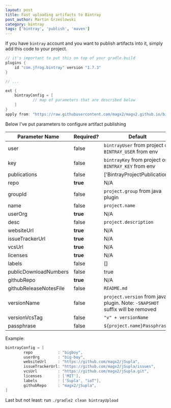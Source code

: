 ```yaml
---
layout: post
title: Fast uploading artifacts to Bintray
post_author: Martin Grześlowski
category: bintray
tags: ['bintray', 'publish', 'maven'] 
---
```


If you have ```bintray``` account and you want to publish artifacts into it, simply add this code to 
your project.

```gradle
// it's important to put this on top of your gradle.build
plugins {
	id "com.jfrog.bintray" version "1.7.3"
}

// ...

ext {
	bintrayConfig = [
			// map of parameters that are described below
	]
}
apply from: "https://raw.githubusercontent.com/magx2/magx2.github.io/bintray.gradle-1.1.0/commons/gradle/bintray.gradle"
```

Below I've put parameters to configure artifact publishing 

| Parameter Name         | Required? | Default                                                                              | Type               | Example                                  |
| ---------------------- | --------- | ------------------------------------------------------------------------------------ | ------------------ | ---------------------------------------- | 
| user                   | false     | `bintrayUser` from project or `BINTRAY_USER` from env                                | `String`           | magx2                                    |
| key                    | false     | `bintrayKey` from project or `BINTRAY_KEY` from env                                  | `String`           | 3ea11156f5c80g752dfc701ab35213225gdf0e59 |
| publications           | false     | ['BintrayProjectPublication']                                                        | `List<String>`     | ['BintrayProjectPublication']            |
| repo                   | **true**  | N/A                                                                                  | `String`           | bigboy                                   |
| groupId                | false     | `project.group` from java plugin                                                     | `String`           | pl.grzeslowski                           |
| name                   | false     | `project.name`                                                                       | `String`           | jSupla                                   |
| userOrg                | **true**  | N/A                                                                                  | `String`           | bigboy                                   |
| desc                   | false     | `project.description`                                                                | `String`           | This is my test project                  |
| websiteUrl             | **true**  | N/A                                                                                  | `String`           | https://github.com/magx2/jSupla          |
| issueTrackerUrl        | **true**  | N/A                                                                                  | `String`           | https://github.com/magx2/jSupla/issues   |
| vcsUrl                 | **true**  | N/A                                                                                  | `String`           | https://github.com/magx2/jSupla.git      |
| licenses               | **true**  | N/A                                                                                  | `String`           | 'MIT'                                    |
| labels                 | false     | []                                                                                   | `String`           | ['Supla', 'IoT']                         |
| publicDownloadNumbers  | false     | true                                                                                 | `List<String>`     | true                                     |
| githubRepo             | **true**  | N/A                                                                                  | `String`           | magx2/jSupla                             |
| githubReleaseNotesFile | false     | `README.md`                                                                          | `String`           | RELEASE_NOTES.md                         |
| versionName            | false     | `project.version` from java plugin. Note: `-SNAPSHOT` suffix will be removed         | `String`           | 1.0.0-SNAPSHOT                           |
| versionVcsTag          | false     | `"v" + versionName`                                                                  | `String`           | v1.0.0                                   |
| passphrase             | false     | `${project.name}Passphrase`                                                          | `String`           | DYnn7gUh6pjFRwE3RZw4                     |

Example:

```gradle
bintrayConfig = [
		repo           : "bigboy",
		userOrg        : "big-boy",
		websiteUrl     : "https://github.com/magx2/jSupla",
		issueTrackerUrl: "https://github.com/magx2/jSupla/issues",
		vcsUrl         : "https://github.com/magx2/jSupla.git",
		licenses       : ['MIT'],
		labels         : ['Supla', "ioT"],
		githubRepo     : "magx2/jSupla",
]
```

Last but not least: run ```./gradle2 clean bintrayUpload```
